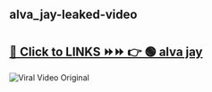 
 ## alva_jay-leaked-video 

# <h2><a href="https://clipsfans.com/alva_jay&ref=git">🔗 Click to LINKS ⏩⏩ 👉 🟢 alva jay </a></h2>

<a href="https://clipsfans.com/alva_jay&ref=git" rel="nofollow" data-target="animated-image.originalLink"><img src="https://i.ibb.co.com/xMMVF88/686577567.gif" alt="Viral Video Original" style="max-width: 100%; display: inline-block;" data-target="animated-image.originalImage"></a>
